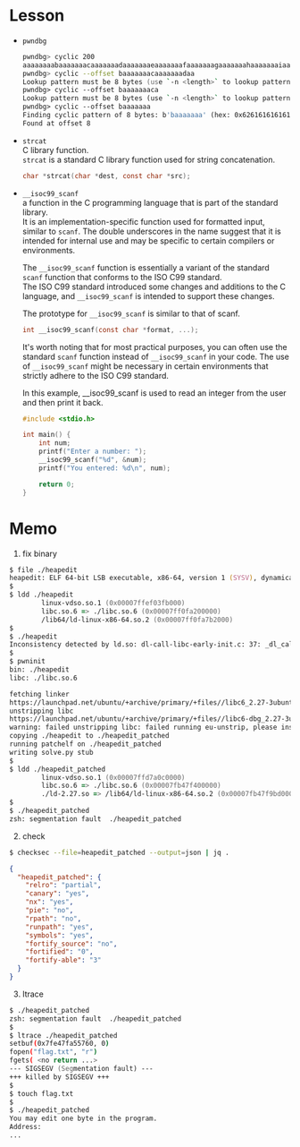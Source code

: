 # Lesson
- `pwndbg`
  ```zsh
  pwndbg> cyclic 200
  aaaaaaaabaaaaaaacaaaaaaadaaaaaaaeaaaaaaafaaaaaaagaaaaaaahaaaaaaaiaaaaaaajaaaaaaakaaaaaaalaaaaaaamaaaaaaanaaaaaaaoaaaaaaapaaaaaaaqaaaaaaaraaaaaaasaaaaaaataaaaaaauaaaaaaavaaaaaaawaaaaaaaxaaaaaaayaaaaaaa
  pwndbg> cyclic --offset baaaaaaacaaaaaaadaa
  Lookup pattern must be 8 bytes (use `-n <length>` to lookup pattern of different length)
  pwndbg> cyclic --offset baaaaaaaca
  Lookup pattern must be 8 bytes (use `-n <length>` to lookup pattern of different length)
  pwndbg> cyclic --offset baaaaaaa
  Finding cyclic pattern of 8 bytes: b'baaaaaaa' (hex: 0x6261616161616161)
  Found at offset 8
  ```
- `strcat`  
  C library function.   
   `strcat` is a standard C library function used for string concatenation.  
   ```c
   char *strcat(char *dest, const char *src);
   ```
- `__isoc99_scanf`  
  a function in the C programming language that is part of the standard library.  
  It is an implementation-specific function used for formatted input, similar to `scanf`.   The double underscores in the name suggest that it is intended for internal use and may be specific to certain compilers or environments.  

  The `__isoc99_scanf` function is essentially a variant of the standard `scanf` function that conforms to the ISO C99 standard.  
  The ISO C99 standard introduced some changes and additions to the C language, and `__isoc99_scanf` is intended to support these changes.  

  The prototype for `__isoc99_scanf` is similar to that of scanf.  

  ```c
  int __isoc99_scanf(const char *format, ...);
  ```

  It's worth noting that for most practical purposes, you can often use the standard `scanf` function instead of `__isoc99_scanf` in your code. The use of `__isoc99_scanf` might be necessary in certain environments that strictly adhere to the ISO C99 standard.

  In this example, __isoc99_scanf is used to read an integer from the user and then print it back.  
  ```c
  #include <stdio.h>

  int main() {
      int num;
      printf("Enter a number: ");
      __isoc99_scanf("%d", &num);
      printf("You entered: %d\n", num);

      return 0;
  }
  ```

# Memo
1. fix binary
```zsh
$ file ./heapedit
heapedit: ELF 64-bit LSB executable, x86-64, version 1 (SYSV), dynamically linked, interpreter /lib64/ld-linux-x86-64.so.2, for GNU/Linux 3.2.0, BuildID[sha1]=6967c296c25feb50c480b4edb5c56c234bb30392, not stripped
$
$ ldd ./heapedit
        linux-vdso.so.1 (0x00007ffef03fb000)
        libc.so.6 => ./libc.so.6 (0x00007ff0fa200000)
        /lib64/ld-linux-x86-64.so.2 (0x00007ff0fa7b2000)
$
$ ./heapedit
Inconsistency detected by ld.so: dl-call-libc-early-init.c: 37: _dl_call_libc_early_init: Assertion 'sym != NULL' failed!
$
$ pwninit
bin: ./heapedit
libc: ./libc.so.6

fetching linker
https://launchpad.net/ubuntu/+archive/primary/+files//libc6_2.27-3ubuntu1.2_amd64.deb
unstripping libc
https://launchpad.net/ubuntu/+archive/primary/+files//libc6-dbg_2.27-3ubuntu1.2_amd64.deb
warning: failed unstripping libc: failed running eu-unstrip, please install elfutils: No such file or directory (os error 2)
copying ./heapedit to ./heapedit_patched
running patchelf on ./heapedit_patched  
writing solve.py stub
$
$ ldd ./heapedit_patched
        linux-vdso.so.1 (0x00007ffd7a0c0000)
        libc.so.6 => ./libc.so.6 (0x00007fb47f400000)
        ./ld-2.27.so => /lib64/ld-linux-x86-64.so.2 (0x00007fb47f9bd000)
$
$ ./heapedit_patched
zsh: segmentation fault  ./heapedit_patched
```

2. check
```zsh
$ checksec --file=heapedit_patched --output=json | jq .
```
```json
{
  "heapedit_patched": {
    "relro": "partial",
    "canary": "yes",
    "nx": "yes",
    "pie": "no",
    "rpath": "no",
    "runpath": "yes",
    "symbols": "yes",
    "fortify_source": "no",
    "fortified": "0",
    "fortify-able": "3"
  }
}
```

3. ltrace
```zsh
$ ./heapedit_patched
zsh: segmentation fault  ./heapedit_patched
$
$ ltrace ./heapedit_patched
setbuf(0x7fe47fa55760, 0)                                                 = <void>
fopen("flag.txt", "r")                                                    = 0
fgets( <no return ...>
--- SIGSEGV (Segmentation fault) ---
+++ killed by SIGSEGV +++
$
$ touch flag.txt
$
$ ./heapedit_patched
You may edit one byte in the program.
Address:
...
```